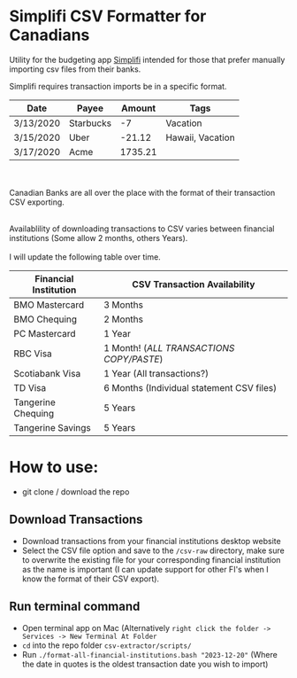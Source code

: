 # Simplifi CSV Formatter for Canadians



Utility for the budgeting app [Simplifi](https://www.quicken.com/products/simplifi/) intended for those that prefer manually importing csv files from their banks.


Simplifi requires transaction imports be in a specific format.

|Date     |Payee    |Amount |Tags            |
|---------|---------|-------|----------------|
|3/13/2020|Starbucks|-7     |Vacation        |
|3/15/2020|Uber     |-21.12 |Hawaii, Vacation|
|3/17/2020|Acme     |1735.21|                |

<br><br>
Canadian Banks are all over the place with the format of their transaction CSV exporting.
<br><br>

Availablility of downloading transactions to CSV varies between financial institutions (Some allow 2 months, others Years). 
<br><br>
I will update the following table over time.

|Financial Institution|CSV Transaction Availability|
|---------------------|----------------------------|
|BMO Mastercard       |3 Months                    |
|BMO Chequing         |2 Months                    |
|PC Mastercard        |1 Year                      |
|RBC Visa             |1 Month! (*ALL TRANSACTIONS COPY/PASTE*)|
|Scotiabank Visa      |1 Year (All transactions?)  |
|TD Visa              |6 Months (Individual statement CSV files)|
|Tangerine Chequing   |5 Years                     |
|Tangerine Savings    |5 Years                     |


# How to use:
- git clone / download the repo

## Download Transactions

- Download transactions from your financial institutions desktop website
- Select the CSV file option and save to the `/csv-raw` directory, make sure to overwrite the existing file for your corresponding financial institution as the name is important (I can update support for other FI's when I know the format of their CSV export).

## Run terminal command
- Open terminal app on Mac (Alternatively `right click the folder -> Services -> New Terminal At Folder`
- `cd` into the repo folder `csv-extractor/scripts/` 
- Run `./format-all-financial-institutions.bash "2023-12-20"` (Where the date in quotes is the oldest transaction date you wish to import)

